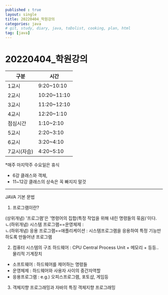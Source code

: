 ```yaml
---
published : true
layout: single
title: 20220404_학원강의
categories: java
# git, study, diary, java, toDolist, cooking, plan, html
tag: [java] 
---
```


# 20220404_학원강의
|구분|시간|
|---|---|
|1교시| 9:20~10:10|
|2교시| 10:20~11:10|
|3교시| 11:20~12:10|
|4교시| 12:20~1:10|
|점심시간| 1:10~2:10|
|5교시| 2:20~3:10| 
|6교시| 3:20~4:10|
|7교시(자습)| 4:20~5:10|
*매주 마지막주 수요일은 휴식
* 6강 클래스와 객체,
* 11~12강 클래스의 상속은 꼭 빠지지 말것

-------
JAVA 기본 문법

1. 프로그램이란?   
  
(상위개념) '프로그램'은 '명령어의 집합(특정 작업을 위해 내린 명령들의 묶음)'이다.   
ㄴ(하위개념) 시스템 프로그램==운영체제 :   
ㄴ(하위개념) 응용 프로그램==애플리케이션 : 시스템프로그램을 응용하여 특정 기능만 하도록 만들어낸 프로그램  
  
2. 컴퓨터 시스템의 구조
하드웨어 : CPU Central Process Unit + 메모리 + 등등.. 물리적 기계장치
+ 소프트웨어 : 하드웨어를 제어하는 명령들
+ 운영체제 : 하드웨어와 사용자 사이의 중간자역할
+ 응용프로그램 : e.g.) 오피스프로그램, 포토샵, 게임등

3. 객체지향 프로그래밍과 자바의 특징
객체지향 프로그래밍
